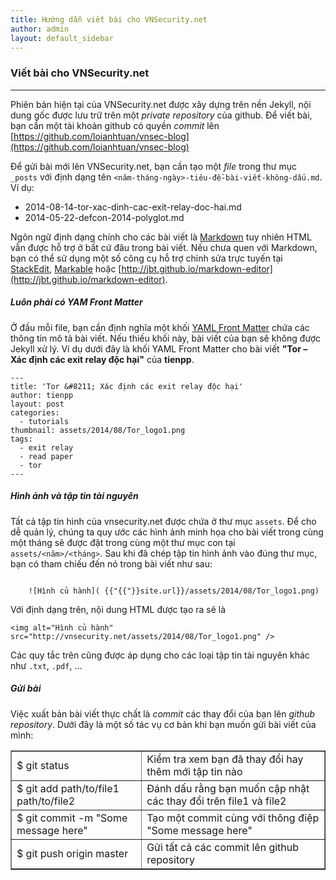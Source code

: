 ```yaml
---
title: Hướng dẫn viết bài cho VNSecurity.net
author: admin
layout: default_sidebar
---
```


### Viết bài cho VNSecurity.net
***
Phiên bản hiện tại của VNSecurity.net được xây dựng trên nền Jekyll, nội dung gốc được lưu trữ trên một *private repository* của github. Để viết bài, bạn cần một tài khoản github có quyền *commit* lên [https://github.com/loianhtuan/vnsec-blog](https://github.com/loianhtuan/vnsec-blog)

Để gửi bài mới lên VNSecurity.net, bạn cần tạo một *file* trong thư mục `_posts` với định dạng tên  `<năm-tháng-ngày>-tiêu-đề-bài-viết-không-dấu.md`. Ví dụ:

* 2014-08-14-tor-xac-dinh-cac-exit-relay-doc-hai.md
* 2014-05-22-defcon-2014-polyglot.md

Ngôn ngữ định dạng chính cho các bài viết là [Markdown](http://en.wikipedia.org/wiki/Markdown) tuy nhiên HTML vẫn được hỗ trợ ở bất cứ đâu trong bài viết. Nếu chưa quen với Markdown, bạn có thể sử dụng một số công cụ hỗ trợ chỉnh sửa trực tuyến tại [StackEdit](https://stackedit.io/editor), [Markable](http://markable.in/editor/) hoặc [http://jbt.github.io/markdown-editor](http://jbt.github.io/markdown-editor).

##### Luôn phải có YAM Front Matter

Ở đầu mỗi file, bạn cần định nghĩa một khối [YAML Front Matter](http://jekyllrb.com/docs/frontmatter/) chứa các thông tin mô tả bài viết. Nếu thiếu khối này, bài viết của bạn sẽ không được Jekyll xử lý. Ví dụ dưới đây là khối YAML Front Matter cho bài viết **"Tor – Xác định các exit relay độc hại"** của **tienpp**.
    
    ---
    title: 'Tor &#8211; Xác định các exit relay độc hại'
    author: tienpp
    layout: post
    categories:
      - tutorials
    thumbnail: assets/2014/08/Tor_logo1.png
    tags:
      - exit relay
      - read paper
      - tor
    ---

##### Hình ảnh và tập tin tài nguyên

Tất cả tập tin hình của vnsecurity.net được chứa ở thư mục `assets`. Để cho dễ quản lý, chúng ta quy ước các hình ảnh minh họa cho bài viết trong cùng một tháng sẽ được đặt trong cùng một thư mục con tại `assets/<năm>/<tháng>`. Sau khi đã chép tập tin hình ảnh vào đúng thư mục, bạn có tham chiếu đến nó trong bài viết như sau:

<code>
    ![Hình củ hành]( {{"{{"}}site.url}}/assets/2014/08/Tor_logo1.png)
</code>

Với định dạng trên, nội dung HTML được tạo ra sẽ là

    <img alt="Hình củ hành" src="http://vnsecurity.net/assets/2014/08/Tor_logo1.png" />
    
Các quy tắc trên cũng được áp dụng cho các loại tập tin tài nguyên khác như `.txt`, `.pdf`, ...

##### Gửi bài

Việc xuất bản bài viết thực chất là *commit* các thay đổi của bạn lên *github repository*. Dưới đây là một số tác vụ cơ bản khi bạn muốn gửi bài viết của mình:

<table border="1px" cellpadding="5px">
    <tr>
        <td>
            $ git status
        </td>
        <td>
            Kiểm tra xem bạn đã thay đổi hay thêm mới tập tin nào
        </td>
    </tr>
    <tr>
        <td>
            $ git add path/to/file1 path/to/file2
        </td>
        <td>
            Đánh dấu rằng bạn muốn cập nhật các thay đổi trên file1 và file2
        </td>
    </tr>
    <tr>
        <td>
            $ git commit -m "Some message here"
        </td>
        <td>
            Tạo một commit cùng với thông điệp "Some message here"
        </td>
    </tr>
    <tr>
        <td>
            $ git push origin master
        </td>
        <td>
            Gửi tất cả các commit lên github repository
        </td>
    </tr>
</table>

